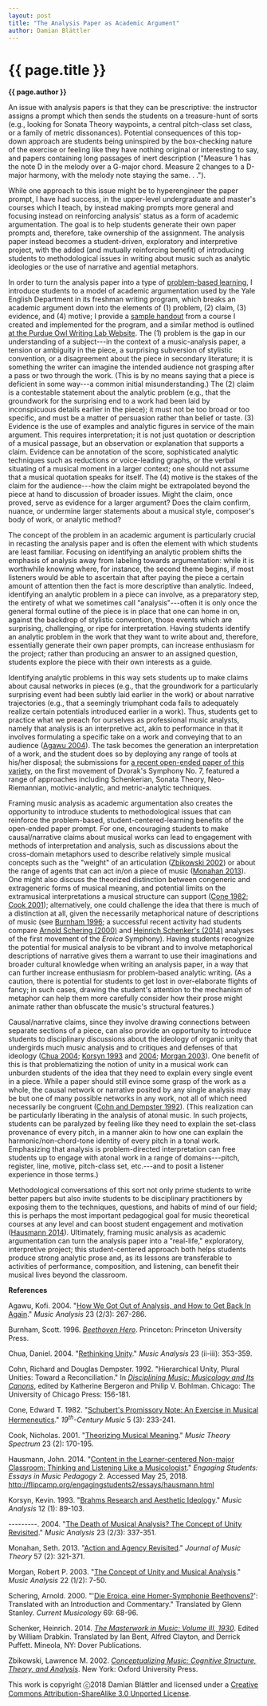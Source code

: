 ```yaml
---
layout: post
title: "The Analysis Paper as Academic Argument"
author: Damian Blättler
---
```


{{ page.title }}
================

**{{ page.author }}**


An issue with analysis papers is that they can be prescriptive: the instructor assigns a prompt which then sends the students on a treasure-hunt of sorts (e.g., looking for Sonata Theory waypoints, a central pitch-class set class, or a family of metric dissonances). Potential consequences of this top-down approach are students being uninspired by the box-checking nature of the exercise or feeling like they have nothing original or interesting to say, and papers containing long passages of inert description ("Measure 1 has the note D in the melody over a G-major chord. Measure 2 changes to a D-major harmony, with the melody note staying the same. . .").

While one approach to this issue might be to hyperengineer the paper prompt, I have had success, in the upper-level undergraduate and master's courses which I teach, by instead making prompts more general and focusing instead on reinforcing analysis' status as a form of academic argumentation. The goal is to help students generate their own paper prompts and, therefore, take ownership of the assignment. The analysis paper instead becomes a student-driven, exploratory and interpretive project, with the added (and mutually reinforcing benefit) of introducing students to methodological issues in writing about music such as analytic ideologies or the use of narrative and agential metaphors.

In order to turn the analysis paper into a type of [problem-based learning](https://en.wikipedia.org/wiki/Problem-based_learning), I introduce students to a model of academic argumentation used by the Yale English Department in its freshman writing program, which breaks an academic argument down into the elements of (1) problem, (2) claim, (3) evidence, and (4) motive; I provide a [sample handout](../files/blattler/blattler1.pdf) from a course I created and implemented for the program, and a similar method is outlined [at the Purdue Owl Writing Lab Website](https://owl.english.purdue.edu/owl/resource/588/03/). The (1) problem is the gap in our understanding of a subject---in the context of a music-analysis paper, a tension or ambiguity in the piece, a surprising subversion of stylistic convention, or a disagreement about the piece in secondary literature; it is something the writer can imagine the intended audience not grasping after a pass or two through the work. (This is by no means saying that a piece is deficient in some way---a common initial misunderstanding.) The (2) claim is a contestable statement about the analytic problem (e.g., that the groundwork for the surprising end to a work had been laid by inconspicuous details earlier in the piece); it must not be too broad or too specific, and must be a matter of persuasion rather than belief or taste. (3) Evidence is the use of examples and analytic figures in service of the main argument. This requires interpretation; it is not just quotation or description of a musical passage, but an observation or explanation that supports a claim. Evidence can be annotation of the score, sophisticated analytic techniques such as reductions or voice-leading graphs, or the verbal situating of a musical moment in a larger context; one should not assume that a musical quotation speaks for itself. The (4) motive is the stakes of the claim for the audience---how the claim might be extrapolated beyond the piece at hand to discussion of broader issues. Might the claim, once proved, serve as evidence for a larger argument? Does the claim confirm, nuance, or undermine larger statements about a musical style, composer's body of work, or analytic method?

The concept of the problem in an academic argument is particularly crucial in recasting the analysis paper and is often the element with which students are least familiar. Focusing on identifying an analytic problem shifts the emphasis of analysis away from labeling towards argumentation: while it is worthwhile knowing where, for instance, the second theme begins, if most listeners would be able to ascertain that after paying the piece a certain amount of attention then the fact is more descriptive than analytic. Indeed, identifying an analytic problem in a piece can involve, as a preparatory step, the entirety of what we sometimes call "analysis"---often it is only once the general formal outline of the piece is in place that one can home in on, against the backdrop of stylistic convention, those events which are surprising, challenging, or ripe for interpretation. Having students identify an analytic problem in the work that they want to write about and, therefore, essentially generate their own paper prompts, can increase enthusiasm for the project; rather than producing an answer to an assigned question, students explore the piece with their own interests as a guide.

Identifying analytic problems in this way sets students up to make claims about causal networks in pieces (e.g., that the groundwork for a particularly surprising event had been subtly laid earlier in the work) or about narrative trajectories (e.g., that a seemingly triumphant coda fails to adequately realize certain potentials introduced earlier in a work). Thus, students get to practice what we preach for ourselves as professional music analysts, namely that analysis is an interpretive act, akin to performance in that it involves formulating a specific take on a work and conveying that to an audience ([Agawu 2004](https://www.jstor.org/stable/3700446)). The task becomes the generation an interpretation of a work, and the student does so by deploying any range of tools at his/her disposal; the submissions for [a recent open-ended paper of this variety](https://drive.google.com/file/d/1Z4Gn0s8xjNcX0A1JDhcMYHXk2XK0Nfgs/view?usp=sharing), on the first movement of Dvorak's Symphony No. 7, featured a range of approaches including Schenkerian, Sonata Theory, Neo-Riemannian, motivic-analytic, and metric-analytic techniques.

Framing music analysis as academic argumentation also creates the opportunity to introduce students to methodological issues that can reinforce the problem-based, student-centered-learning benefits of the open-ended paper prompt. For one, encouraging students to make causal/narrative claims about musical works can lead to engagement with methods of interpretation and analysis, such as discussions about the cross-domain metaphors used to describe relatively simple musical concepts such as the "weight" of an articulation ([Zbikowski 2002](https://openlibrary.org/works/OL8003931W/Conceptualizing_Music)) or about the range of agents that can act in/on a piece of music ([Monahan 2013](https://doi.org/10.1215/00222909-2323497)). One might also discuss the theorized distinction between congeneric and extrageneric forms of musical meaning, and potential limits on the extramusical interpretations a musical structure can support ([Cone 1982](http://www.jstor.org/stable/746462); [Cook 2001](http://www.jstor.org/stable/10.1525/mts.2001.23.2.170)); alternatively, one could challenge the idea that there is much of a distinction at all, given the necessarily metaphorical nature of descriptions of music (see [Burnham 1996](https://openlibrary.org/works/OL8327941W/Beethoven_Hero); a successful recent activity had students compare [Arnold Schering (2000)](https://currentmusicology.columbia.edu/article/arnold-schering-die-eroica-eine-homer-symphonie-beethovens-translated-with-an-introduction-and-commentary/) and [Heinrich Schenker's (2014)](http://www.worldcat.org/title/masterwork-in-music-a-yearbook/oclc/906631179?referer=di&ht=edition) analyses of the first movement of the *Eroica* Symphony). Having students recognize the potential for musical analysis to be vibrant and to involve metaphorical descriptions of narrative gives them a warrant to use their imaginations and broader cultural knowledge when writing an analysis paper, in a way that can further increase enthusiasm for problem-based analytic writing. (As a caution, there is potential for students to get lost in over-elaborate flights of fancy; in such cases, drawing the student\'s attention to the mechanism of metaphor can help them more carefully consider how their prose might animate rather than obfuscate the music\'s structural features.)

Causal/narrative claims, since they involve drawing connections between separate sections of a piece, can also provide an opportunity to introduce students to disciplinary discussions about the ideology of organic unity that undergirds much music analysis and to critiques and defenses of that ideology ([Chua 2004](http://www.jstor.org/stable/3700451); [Korsyn 1993](http://www.jstor.org/stable/854077) and [2004](http://www.jstor.org/stable/3700450); [Morgan 2003](http://www.jstor.org/stable/3700417)). One benefit of this is that problematizing the notion of unity in a musical work can unburden students of the idea that they need to explain every single event in a piece. While a paper should still evince some grasp of the work as a whole, the causal network or narrative posited by any single analysis may be but one of many possible networks in any work, not all of which need necessarily be congruent ([Cohn and Dempster 1992](http://www.worldcat.org/title/disciplining-music-musicology-and-its-canons/oclc/24669713)). (This realization can be particularly liberating in the analysis of atonal music. In such projects, students can be paralyzed by feeling like they need to explain the set-class provenance of every pitch, in a manner akin to how one can explain the harmonic/non-chord-tone identity of every pitch in a tonal work. Emphasizing that analysis is problem-directed interpretation can free students up to engage with atonal work in a range of domains---pitch, register, line, motive, pitch-class set, etc.---and to posit a listener experience in those terms.)

Methodological conversations of this sort not only prime students to write better papers but also invite students to be disciplinary practitioners by exposing them to the techniques, questions, and habits of mind of our field; this is perhaps the most important pedagogical goal for music theoretical courses at any level and can boost student engagement and motivation ([Hausmann 2014](http://flipcamp.org/engagingstudents2/essays/hausmann.html)). Ultimately, framing music analysis as academic argumentation can turn the analysis paper into a "real-life," exploratory, interpretive project; this student-centered approach both helps students produce strong analytic prose and, as its lessons are transferable to activities of performance, composition, and listening, can benefit their musical lives beyond the classroom.

**References**

Agawu, Kofi. 2004. "[How We Got Out of Analysis, and How to Get Back In Again](https://www.jstor.org/stable/3700446)." *Music Analysis* 23 (2/3): 267-286.

Burnham, Scott. 1996. [*Beethoven Hero*](https://openlibrary.org/works/OL8327941W/Beethoven_Hero). Princeton: Princeton University Press.

Chua, Daniel. 2004. "[Rethinking Unity](http://www.jstor.org/stable/3700451)." *Music Analysis* 23 (ii-iii): 353-359.

Cohn, Richard and Douglas Dempster. 1992. "Hierarchical Unity, Plural Unities: Toward a Reconciliation." In [*Disciplining Music: Musicology and Its Canons*](http://www.worldcat.org/title/disciplining-music-musicology-and-its-canons/oclc/24669713), edited by Katherine Bergeron and Philip V. Bohlman. Chicago: The University of Chicago Press: 156-181.

Cone, Edward T. 1982. "[Schubert's Promissory Note: An Exercise in Musical Hermeneutics](http://www.jstor.org/stable/746462)." *19<sup>th</sup>-Century Music* 5 (3): 233-241.

Cook, Nicholas. 2001. "[Theorizing Musical Meaning](http://www.jstor.org/stable/10.1525/mts.2001.23.2.170)." *Music Theory Spectrum* 23 (2): 170-195.

Hausmann, John. 2014. "[Content in the Learner-centered Non-major Classroom: Thinking and Listening Like a Musicologist](http://flipcamp.org/engagingstudents2/essays/hausmann.html)." *Engaging Students: Essays in Music Pedagogy* 2. Accessed May 25, 2018. http://flipcamp.org/engagingstudents2/essays/hausmann.html

Korsyn, Kevin. 1993. "[Brahms Research and Aesthetic Ideology](http://www.jstor.org/stable/854077)." *Music Analysis* 12 (1): 89-103.

---------. 2004. "[The Death of Musical Analysis? The Concept of Unity Revisited](http://www.jstor.org/stable/3700450)." *Music Analysis* 23 (2/3): 337-351.

Monahan, Seth. 2013. "[Action and Agency Revisited](https://doi.org/10.1215/00222909-2323497)." *Journal of Music Theory* 57 (2): 321-371.

Morgan, Robert P. 2003. "[The Concept of Unity and Musical Analysis](http://www.jstor.org/stable/3700417)." *Music Analysis* 22 (1/2): 7-50.

Schering, Arnold. 2000. "'[Die Eroica, eine Homer-Symphonie Beethovens?](https://currentmusicology.columbia.edu/article/arnold-schering-die-eroica-eine-homer-symphonie-beethovens-translated-with-an-introduction-and-commentary/)': Translated with an Introduction and Commentary." Translated by Glenn Stanley. *Current Musicology* 69: 68-96.

Schenker, Heinrich. 2014. [*The Masterwork in Music: Volume III, 1930*](http://www.worldcat.org/title/masterwork-in-music-a-yearbook/oclc/906631179?referer=di&ht=edition). Edited by William Drabkin. Translated by Ian Bent, Alfred Clayton, and Derrick Puffett. Mineola, NY: Dover Publications.

Zbikowski, Lawrence M. 2002. [*Conceptualizing Music: Cognitive Structure, Theory, and Analysis*](https://openlibrary.org/works/OL8003931W/Conceptualizing_Music). New York: Oxford University Press.

This work is copyright ⓒ2018 Damian Blättler and licensed under a [Creative Commons Attribution-ShareAlike 3.0 Unported License](https://creativecommons.org/licenses/by-sa/3.0/).
